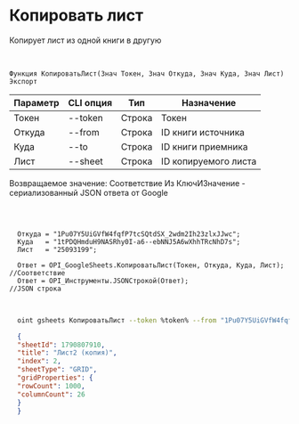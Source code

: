 ﻿---
sidebar_position: 3
---

# Копировать лист
 Копирует лист из одной книги в другую


<br/>


`Функция КопироватьЛист(Знач Токен, Знач Откуда, Знач Куда, Знач Лист) Экспорт`

  | Параметр | CLI опция | Тип | Назначение |
  |-|-|-|-|
  | Токен | --token | Строка | Токен |
  | Откуда | --from | Строка | ID книги источника |
  | Куда | --to | Строка | ID книги приемника |
  | Лист | --sheet | Строка | ID копируемого листа |

  
  Возвращаемое значение:   Соответствие Из КлючИЗначение - сериализованный JSON ответа от Google

<br/>




```bsl title="Пример кода"
  
  Откуда = "1Pu07Y5UiGVfW4fqfP7tcSQtdSX_2wdm2Ih23zlxJJwc";
  Куда   = "1tPDQHmduH9NASRhy0I-a6--ebNNJ5A6wXhhTRcNhD7s";
  Лист   = "25093199";
  
  Ответ = OPI_GoogleSheets.КопироватьЛист(Токен, Откуда, Куда, Лист); //Соответствие
  Ответ = OPI_Инструменты.JSONСтрокой(Ответ);                         //JSON строка
  
```
	


```sh title="Пример команды CLI"
    
  oint gsheets КопироватьЛист --token %token% --from "1Pu07Y5UiGVfW4fqfP7tcSQtdSX_2wdm2Ih23zlxJJwc" --to "1tPDQHmduH9NASRhy0I-a6--ebNNJ5A6wXhhTRcNhD7s" --sheet "25093199"

```

```json title="Результат"
  {
  "sheetId": 1790807910,
  "title": "Лист2 (копия)",
  "index": 2,
  "sheetType": "GRID",
  "gridProperties": {
  "rowCount": 1000,
  "columnCount": 26
  }
  }
```

